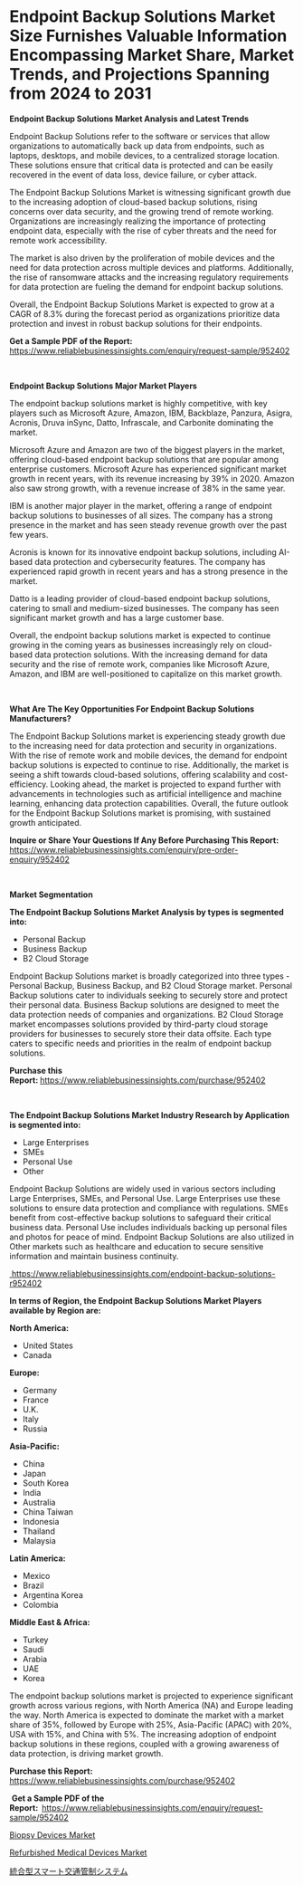 <p><h1>Endpoint Backup Solutions Market Size Furnishes Valuable Information Encompassing Market Share, Market Trends, and Projections Spanning from 2024 to 2031</h1></p><p><strong>Endpoint Backup Solutions Market Analysis and Latest Trends</strong></p>
<p><p>Endpoint Backup Solutions refer to the software or services that allow organizations to automatically back up data from endpoints, such as laptops, desktops, and mobile devices, to a centralized storage location. These solutions ensure that critical data is protected and can be easily recovered in the event of data loss, device failure, or cyber attack.</p><p>The Endpoint Backup Solutions Market is witnessing significant growth due to the increasing adoption of cloud-based backup solutions, rising concerns over data security, and the growing trend of remote working. Organizations are increasingly realizing the importance of protecting endpoint data, especially with the rise of cyber threats and the need for remote work accessibility.</p><p>The market is also driven by the proliferation of mobile devices and the need for data protection across multiple devices and platforms. Additionally, the rise of ransomware attacks and the increasing regulatory requirements for data protection are fueling the demand for endpoint backup solutions.</p><p>Overall, the Endpoint Backup Solutions Market is expected to grow at a CAGR of 8.3% during the forecast period as organizations prioritize data protection and invest in robust backup solutions for their endpoints.</p></p>
<p><strong>Get a Sample PDF of the Report:&nbsp;</strong> <a href="https://www.reliablebusinessinsights.com/enquiry/request-sample/952402">https://www.reliablebusinessinsights.com/enquiry/request-sample/952402</a></p>
<p>&nbsp;</p>
<p><strong>Endpoint Backup Solutions Major Market Players</strong></p>
<p><p>The endpoint backup solutions market is highly competitive, with key players such as Microsoft Azure, Amazon, IBM, Backblaze, Panzura, Asigra, Acronis, Druva inSync, Datto, Infrascale, and Carbonite dominating the market. </p><p>Microsoft Azure and Amazon are two of the biggest players in the market, offering cloud-based endpoint backup solutions that are popular among enterprise customers. Microsoft Azure has experienced significant market growth in recent years, with its revenue increasing by 39% in 2020. Amazon also saw strong growth, with a revenue increase of 38% in the same year.</p><p>IBM is another major player in the market, offering a range of endpoint backup solutions to businesses of all sizes. The company has a strong presence in the market and has seen steady revenue growth over the past few years.</p><p>Acronis is known for its innovative endpoint backup solutions, including AI-based data protection and cybersecurity features. The company has experienced rapid growth in recent years and has a strong presence in the market.</p><p>Datto is a leading provider of cloud-based endpoint backup solutions, catering to small and medium-sized businesses. The company has seen significant market growth and has a large customer base.</p><p>Overall, the endpoint backup solutions market is expected to continue growing in the coming years as businesses increasingly rely on cloud-based data protection solutions. With the increasing demand for data security and the rise of remote work, companies like Microsoft Azure, Amazon, and IBM are well-positioned to capitalize on this market growth.</p></p>
<p>&nbsp;</p>
<p><strong>What Are The Key Opportunities For Endpoint Backup Solutions Manufacturers?</strong></p>
<p><p>The Endpoint Backup Solutions market is experiencing steady growth due to the increasing need for data protection and security in organizations. With the rise of remote work and mobile devices, the demand for endpoint backup solutions is expected to continue to rise. Additionally, the market is seeing a shift towards cloud-based solutions, offering scalability and cost-efficiency. Looking ahead, the market is projected to expand further with advancements in technologies such as artificial intelligence and machine learning, enhancing data protection capabilities. Overall, the future outlook for the Endpoint Backup Solutions market is promising, with sustained growth anticipated.</p></p>
<p><strong>Inquire or Share Your Questions If Any Before Purchasing This Report:</strong> <a href="https://www.reliablebusinessinsights.com/enquiry/pre-order-enquiry/952402">https://www.reliablebusinessinsights.com/enquiry/pre-order-enquiry/952402</a></p>
<p>&nbsp;</p>
<p><strong>Market Segmentation</strong></p>
<p><strong>The Endpoint Backup Solutions Market Analysis by types is segmented into:</strong></p>
<p><ul><li>Personal Backup</li><li>Business Backup</li><li>B2 Cloud Storage</li></ul></p>
<p><p>Endpoint Backup Solutions market is broadly categorized into three types - Personal Backup, Business Backup, and B2 Cloud Storage market. Personal Backup solutions cater to individuals seeking to securely store and protect their personal data. Business Backup solutions are designed to meet the data protection needs of companies and organizations. B2 Cloud Storage market encompasses solutions provided by third-party cloud storage providers for businesses to securely store their data offsite. Each type caters to specific needs and priorities in the realm of endpoint backup solutions.</p></p>
<p><strong>Purchase this Report:&nbsp;</strong><a href="https://www.reliablebusinessinsights.com/purchase/952402">https://www.reliablebusinessinsights.com/purchase/952402</a></p>
<p>&nbsp;</p>
<p><strong>The Endpoint Backup Solutions Market Industry Research by Application is segmented into:</strong></p>
<p><ul><li>Large Enterprises</li><li>SMEs</li><li>Personal Use</li><li>Other</li></ul></p>
<p><p>Endpoint Backup Solutions are widely used in various sectors including Large Enterprises, SMEs, and Personal Use. Large Enterprises use these solutions to ensure data protection and compliance with regulations. SMEs benefit from cost-effective backup solutions to safeguard their critical business data. Personal Use includes individuals backing up personal files and photos for peace of mind. Endpoint Backup Solutions are also utilized in Other markets such as healthcare and education to secure sensitive information and maintain business continuity.</p></p>
<p><a href="https://www.reliablebusinessinsights.com/endpoint-backup-solutions-r952402">&nbsp;https://www.reliablebusinessinsights.com/endpoint-backup-solutions-r952402</a></p>
<p><strong>In terms of Region, the Endpoint Backup Solutions Market Players available by Region are:</strong></p>
<p>
    <p> <strong> North America: </strong>
        <ul>
            <li>United States</li>
            <li>Canada</li>
        </ul>
        </p> 
    <p> <strong> Europe: </strong>
        <ul>
            <li>Germany</li>
            <li>France</li>
            <li>U.K.</li>
            <li>Italy</li>
            <li>Russia</li>
        </ul>
        </p> 
    <p> <strong> Asia-Pacific: </strong>
        <ul>
            <li>China</li>
            <li>Japan</li>
            <li>South Korea</li>
            <li>India</li>
            <li>Australia</li>
            <li>China Taiwan</li>
            <li>Indonesia</li>
            <li>Thailand</li>
            <li>Malaysia</li>
        </ul>
        </p> 
    <p> <strong> Latin America: </strong>
        <ul>
            <li>Mexico</li>
            <li>Brazil</li>
            <li>Argentina Korea</li>
            <li>Colombia</li>
        </ul>
        </p> 
    <p> <strong> Middle East & Africa: </strong>
        <ul>
            <li>Turkey</li>
            <li>Saudi</li>
            <li>Arabia</li>
            <li>UAE</li>
            <li>Korea</li>
        </ul>
    </p>
    </p>
<p><p>The endpoint backup solutions market is projected to experience significant growth across various regions, with North America (NA) and Europe leading the way. North America is expected to dominate the market with a market share of 35%, followed by Europe with 25%, Asia-Pacific (APAC) with 20%, USA with 15%, and China with 5%. The increasing adoption of endpoint backup solutions in these regions, coupled with a growing awareness of data protection, is driving market growth.</p></p>
<p><strong>Purchase this Report: </strong><a href="https://www.reliablebusinessinsights.com/purchase/952402">https://www.reliablebusinessinsights.com/purchase/952402</a></p>
<p>&nbsp;<strong>Get a Sample PDF of the Report:&nbsp;&nbsp;</strong><a href="https://www.reliablebusinessinsights.com/enquiry/request-sample/952402">https://www.reliablebusinessinsights.com/enquiry/request-sample/952402</a></p>
<p><strong></strong></p>
<p><p><a href="https://github.com/vregtldg37/Market-Research-Report-List-1/blob/main/biopsy-devices-market.md">Biopsy Devices Market</a></p><p><a href="https://github.com/labibmmn112/Market-Research-Report-List-1/blob/main/refurbished-medical-devices-market.md">Refurbished Medical Devices Market</a></p><p><a href="https://github.com/LuzHills1972/Market-Research-Report-List-1/blob/main/3954450173009.md">統合型スマート交通管制システム</a></p></p>